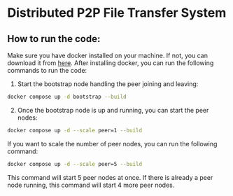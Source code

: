# Distributed P2P File Transfer System

## How to run the code:

Make sure you have docker installed on your machine. If not, you can download it from [here](https://docs.docker.com/get-docker/). After installing docker, you can run the following commands to run the code:

1. Start the bootstrap node handling the peer joining and leaving:
```bash
docker compose up -d bootstrap --build
```
2. Once the bootstrap node is up and running, you can start the peer nodes: 
```bash 
docker compose up -d --scale peer=1 --build
```
If you want to scale the number of peer nodes, you can run the following command:
```bash
docker compose up -d --scale peer=5 --build
```
This command will start 5 peer nodes at once. If there is already a peer node running, this command will start 4 more peer nodes.